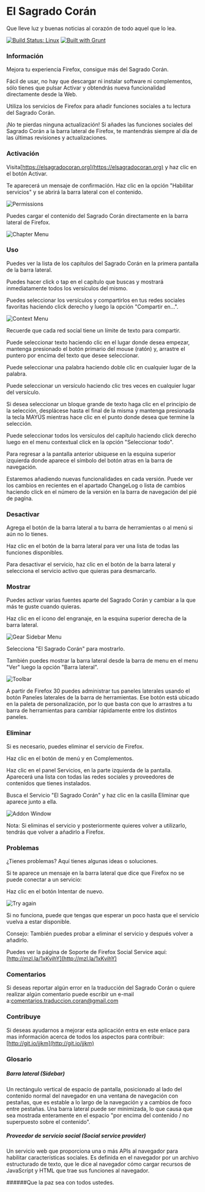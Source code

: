 # El Sagrado Corán

Que lleve luz y buenas noticias al corazón de todo aquel que lo lea.

[![Build Status: Linux](https://api.travis-ci.org/elsagradocoran/mozillasocialservice.svg)](https://travis-ci.org/elsagradocoran/mozillasocialservice)
[![Built with Grunt](https://cdn.gruntjs.com/builtwith.png)](http://gruntjs.com/)

### Información

Mejora tu experiencia Firefox, consigue más del Sagrado Corán.

Fácil de usar, no hay que descargar ni instalar software ni complementos, sólo tienes que pulsar Activar y obtendrás nueva funcionalidad directamente desde la Web.

Utiliza los servicios de Firefox para añadir funciones sociales a tu lectura del Sagrado Corán.

¡No te pierdas ninguna actualización! Si añades las funciones sociales del Sagrado Corán a la barra lateral de Firefox, te mantendrás siempre al día de las últimas revisiones y actualizaciones.

### Activación

Visita[https://elsagradocoran.org](https://elsagradocoran.org) y haz clic en el botón Activar.

Te aparecerá un mensaje de confirmación. Haz clic en la opción "Habilitar servicios" y se abrirá la barra lateral con el contenido.

![Permissions](https://raw.githubusercontent.com/elsagradocoran/mozillasocialservice/master/img/capture-permissions-orig.png)

Puedes cargar el contenido del Sagrado Corán directamente en la barra lateral de Firefox.

![Chapter Menu](https://raw.githubusercontent.com/elsagradocoran/mozillasocialservice/master/img/capture-chaptersmenu-orig.png)
### Uso

Puedes ver la lista de los capítulos del Sagrado Corán en la primera pantalla de la barra lateral.

Puedes hacer click o tap en el capítulo que buscas y mostrará inmediatamente todos los versículos del mismo.

Puedes seleccionar los versículos y compartirlos en tus redes sociales favoritas haciendo click derecho y luego la opción "Compartir en...".

![Context Menu](https://raw.githubusercontent.com/elsagradocoran/mozillasocialservice/master/img/capture-contextmenu-orig.png)

Recuerde que cada red social tiene un límite de texto para compartir.

Puede seleccionar texto haciendo clic en el lugar donde desea empezar, mantenga presionado el botón primario del mouse (ratón) y, arrastre el puntero por encima del texto que desee seleccionar.

Puede seleccionar una palabra haciendo doble clic en cualquier lugar de la palabra.

Puede seleccionar un versículo haciendo clic tres veces en cualquier lugar del versículo.

Si desea seleccionar un bloque grande de texto haga clic en el principio de la selección, desplácese hasta el final de la misma y mantenga presionada la tecla MAYÚS mientras hace clic en el punto donde desea que termine la selección.

Puede seleccionar todos los versículos del capítulo haciendo click derecho luego en el menu contextual click en la opción "Seleccionar todo".

Para regresar a la pantalla anterior ubiquese en la esquina superior izquierda donde aparece el símbolo del botón atras en la barra de navegación.

Estaremos añadiendo nuevas funcionalidades en cada versión. Puede ver los cambios en recientes en el apartado ChangeLog o lista de cambios haciendo click en el número de la versión en la barra de navegación del pié de pagína.

### Desactivar

Agrega el botón de la barra lateral a tu barra de herramientas o al menú si aún no lo tienes.

Haz clic en el botón de la barra lateral para ver una lista de todas las funciones disponibles.

Para desactivar el servicio, haz clic en el botón de la barra lateral y selecciona el servicio activo que quieras para desmarcarlo.

### Mostrar

Puedes activar varias fuentes aparte del Sagrado Corán y cambiar a la que más te guste cuando quieras.

Haz clic en el icono del engranaje, en la esquina superior derecha de la barra lateral.

![Gear Sidebar Menu](https://raw.githubusercontent.com/elsagradocoran/mozillasocialservice/master/img/capture-gearmenu-orig.png)

Selecciona "El Sagrado Corán" para mostrarlo.

También puedes mostrar la barra lateral desde la barra de menu en el menu "Ver" luego la opción "Barra lateral".

![Toolbar](https://raw.githubusercontent.com/elsagradocoran/mozillasocialservice/master/img/capture-toolbar-orig.png)

A partir de Firefox 30 puedes administrar tus paneles laterales usando el botón Paneles laterales de la barra de herramientas. Ese botón está ubicado en la paleta de personalización, por lo que basta con que lo arrastres a tu barra de herramientas para cambiar rápidamente entre los distintos paneles.

### Eliminar

Si es necesario, puedes eliminar el servicio de Firefox.

Haz clic en el botón de menú y en Complementos.

Haz clic en el panel Servicios, en la parte izquierda de la pantalla. Aparecerá una lista con todas las redes sociales y proveedores de contenidos que tienes instalados.

Busca el Servicio "El Sagrado Corán" y haz clic en la casilla Eliminar que aparece junto a ella.

![Addon Window](https://raw.githubusercontent.com/elsagradocoran/mozillasocialservice/master/img/capture-socialservice-orig.png)

Nota: Si eliminas el servicio y posteriormente quieres volver a utilizarlo, tendrás que volver a añadirlo a Firefox.

### Problemas

¿Tienes problemas? Aquí tienes algunas ideas o soluciones.

Si te aparece un mensaje en la barra lateral que dice que Firefox no se puede conectar a un servicio:

Haz clic en el botón Intentar de nuevo.

![Try again](https://raw.githubusercontent.com/elsagradocoran/mozillasocialservice/master/img/capture-error-orig.png)

Si no funciona, puede que tengas que esperar un poco hasta que el servicio vuelva a estar disponible.

Consejo: También puedes probar a eliminar el servicio y después volver a añadirlo.

Puedes ver la página de Soporte de Firefox Social Service aquí:[http://mzl.la/1xKvihY](http://mzl.la/1xKvihY)

### Comentarios

Si deseas reportar algún error en la traducción del Sagrado Corán o quiere realizar algún comentario puede escribir un e-mail a:[comentarios.traduccion.coran@gmail.com](mailto:comentarios.traduccion.coran@gmail.com)

### Contribuye

Si deseas ayudarnos a mejorar esta aplicación entra en este enlace para mas información acerca de todos los aspectos para contribuir:[http://git.io/jjkm](http://git.io/jjkm)

### Glosario

##### Barra lateral (Sidebar)

Un rectángulo vertical de espacio de pantalla, posicionado al lado del contenido normal del navegador en una ventana de navegación con pestañas, que es estable a lo largo de la navegación y a cambios de foco entre pestañas. Una barra lateral puede ser minimizada, lo que causa que sea mostrada enteramente en el espacio "por encima del contenido / no superpuesto sobre el contenido".

##### Proveedor de servicio social (Social service provider)

Un servicio web que proporciona una o más APIs al navegador para habilitar características sociales. Es definida en el navegador por un archivo estructurado de texto, que le dice al navegador cómo cargar recursos de JavaScript y HTML que trae sus funciones al navegador.


######Que la paz sea con todos ustedes.
